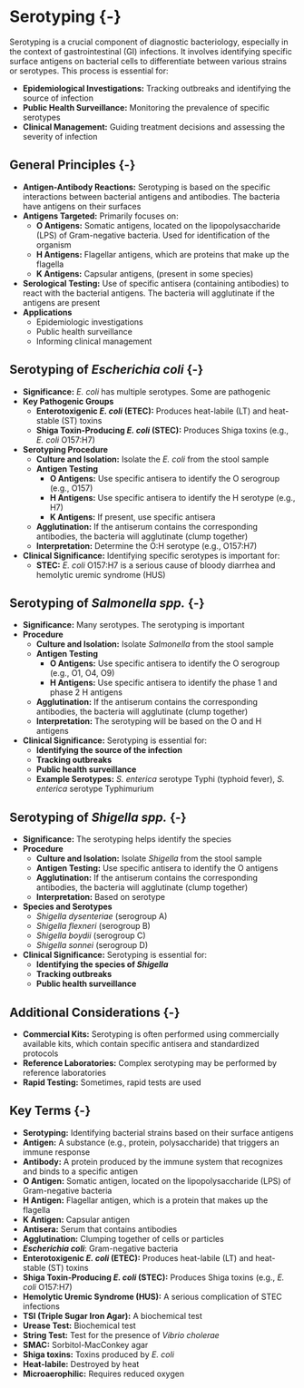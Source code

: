 #  Serotyping {-}

Serotyping is a crucial component of diagnostic bacteriology, especially in the context of gastrointestinal (GI) infections. It involves identifying specific surface antigens on bacterial cells to differentiate between various strains or serotypes. This process is essential for:

*   **Epidemiological Investigations:** Tracking outbreaks and identifying the source of infection
*   **Public Health Surveillance:** Monitoring the prevalence of specific serotypes
*   **Clinical Management:** Guiding treatment decisions and assessing the severity of infection

## **General Principles** {-}

*   **Antigen-Antibody Reactions:** Serotyping is based on the specific interactions between bacterial antigens and antibodies. The bacteria have antigens on their surfaces
*   **Antigens Targeted:** Primarily focuses on:
    *   **O Antigens:** Somatic antigens, located on the lipopolysaccharide (LPS) of Gram-negative bacteria. Used for identification of the organism
    *   **H Antigens:** Flagellar antigens, which are proteins that make up the flagella
    *   **K Antigens:** Capsular antigens, (present in some species)
*   **Serological Testing:** Use of specific antisera (containing antibodies) to react with the bacterial antigens. The bacteria will agglutinate if the antigens are present
*   **Applications**
    *   Epidemiologic investigations
    *   Public health surveillance
    *   Informing clinical management

## **Serotyping of *Escherichia coli*** {-}

*   **Significance:** *E. coli* has multiple serotypes. Some are pathogenic
*   **Key Pathogenic Groups**
    *   **Enterotoxigenic *E. coli* (ETEC):** Produces heat-labile (LT) and heat-stable (ST) toxins
    *   **Shiga Toxin-Producing *E. coli* (STEC):** Produces Shiga toxins (e.g., *E. coli* O157:H7)
*   **Serotyping Procedure**
    *   **Culture and Isolation:** Isolate the *E. coli* from the stool sample
    *   **Antigen Testing**
        *   **O Antigens:** Use specific antisera to identify the O serogroup (e.g., O157)
        *   **H Antigens:** Use specific antisera to identify the H serotype (e.g., H7)
        *   **K Antigens:** If present, use specific antisera
    *   **Agglutination:** If the antiserum contains the corresponding antibodies, the bacteria will agglutinate (clump together)
    *   **Interpretation:** Determine the O:H serotype (e.g., O157:H7)
*   **Clinical Significance:** Identifying specific serotypes is important for:
    *   **STEC:** *E. coli* O157:H7 is a serious cause of bloody diarrhea and hemolytic uremic syndrome (HUS)

## **Serotyping of *Salmonella spp.*** {-}

*   **Significance:** Many serotypes. The serotyping is important
*   **Procedure**
    *   **Culture and Isolation:** Isolate *Salmonella* from the stool sample
    *   **Antigen Testing**
        *   **O Antigens:** Use specific antisera to identify the O serogroup (e.g., O1, O4, O9)
        *   **H Antigens:** Use specific antisera to identify the phase 1 and phase 2 H antigens
    *   **Agglutination:** If the antiserum contains the corresponding antibodies, the bacteria will agglutinate (clump together)
    *   **Interpretation:** The serotyping will be based on the O and H antigens
*   **Clinical Significance:** Serotyping is essential for:
    *   **Identifying the source of the infection**
    *   **Tracking outbreaks**
    *   **Public health surveillance**
    *   **Example Serotypes:** *S. enterica* serotype Typhi (typhoid fever), *S. enterica* serotype Typhimurium

## **Serotyping of *Shigella spp.*** {-}

*   **Significance:** The serotyping helps identify the species
*   **Procedure**
    *   **Culture and Isolation:** Isolate *Shigella* from the stool sample
    *   **Antigen Testing:** Use specific antisera to identify the O antigens
    *   **Agglutination:** If the antiserum contains the corresponding antibodies, the bacteria will agglutinate (clump together)
    *   **Interpretation:** Based on serotype
*   **Species and Serotypes**
    *   *Shigella dysenteriae* (serogroup A)
    *   *Shigella flexneri* (serogroup B)
    *   *Shigella boydii* (serogroup C)
    *   *Shigella sonnei* (serogroup D)
*   **Clinical Significance:** Serotyping is essential for:
    *   **Identifying the species of *Shigella***
    *   **Tracking outbreaks**
    *   **Public health surveillance**

## **Additional Considerations** {-}

*   **Commercial Kits:** Serotyping is often performed using commercially available kits, which contain specific antisera and standardized protocols
*   **Reference Laboratories:** Complex serotyping may be performed by reference laboratories
*   **Rapid Testing:** Sometimes, rapid tests are used

## **Key Terms** {-}

*   **Serotyping:** Identifying bacterial strains based on their surface antigens
*   **Antigen:** A substance (e.g., protein, polysaccharide) that triggers an immune response
*   **Antibody:** A protein produced by the immune system that recognizes and binds to a specific antigen
*   **O Antigen:** Somatic antigen, located on the lipopolysaccharide (LPS) of Gram-negative bacteria
*   **H Antigen:** Flagellar antigen, which is a protein that makes up the flagella
*   **K Antigen:** Capsular antigen
*   **Antisera:** Serum that contains antibodies
*   **Agglutination:** Clumping together of cells or particles
*   ***Escherichia coli***: Gram-negative bacteria
*   **Enterotoxigenic *E. coli* (ETEC):** Produces heat-labile (LT) and heat-stable (ST) toxins
*   **Shiga Toxin-Producing *E. coli* (STEC):** Produces Shiga toxins (e.g., *E. coli* O157:H7)
*   **Hemolytic Uremic Syndrome (HUS):** A serious complication of STEC infections
*   **TSI (Triple Sugar Iron Agar):** A biochemical test
*   **Urease Test:** Biochemical test
*   **String Test:** Test for the presence of *Vibrio cholerae*
*   **SMAC:** Sorbitol-MacConkey agar
*   **Shiga toxins:** Toxins produced by *E. coli*
*   **Heat-labile:** Destroyed by heat
*   **Microaerophilic:** Requires reduced oxygen

